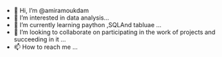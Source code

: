 - 👋 Hi, I’m @amiramoukdam
- 👀 I’m interested in data analysis...
- 🌱 I’m currently learning paython ,SQLAnd tabluae ...
- 💞️ I’m looking to collaborate on participating in the work of projects and succeeding in it ...
- 📫 How to reach me ...

<!---
amiramoukdam/amiramoukdam is a ✨ special ✨ repository because its `README.md` (this file) appears on your GitHub profile.
You can click the Preview link to take a look at your changes.
--->
